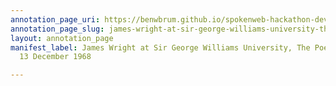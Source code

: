 ```yaml
---
annotation_page_uri: https://benwbrum.github.io/spokenweb-hackathon-development-noterms/annotations/james-wright-at-sir-george-williams-university-the-poetry-series-13-december-1968-canvas-1-unknown.json
annotation_page_slug: james-wright-at-sir-george-williams-university-the-poetry-series-13-december-1968-canvas-1-unknown
layout: annotation_page
manifest_label: James Wright at Sir George Williams University, The Poetry Series,
  13 December 1968

---
```

